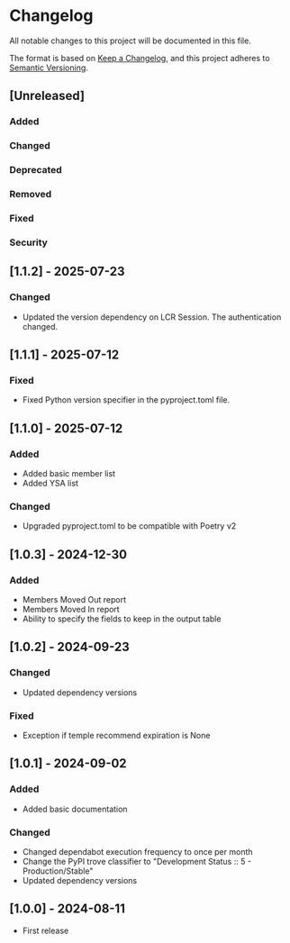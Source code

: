 # Changelog

All notable changes to this project will be documented in this file.

The format is based on [Keep a Changelog](https://keepachangelog.com/en/1.1.0/),
and this project adheres to [Semantic Versioning](https://semver.org/spec/v2.0.0.html).

## [Unreleased]

### Added
### Changed
### Deprecated
### Removed
### Fixed
### Security

## [1.1.2] - 2025-07-23

### Changed

- Updated the version dependency on LCR Session. The authentication changed.

## [1.1.1] - 2025-07-12

### Fixed

- Fixed Python version specifier in the pyproject.toml file.

## [1.1.0] - 2025-07-12

### Added

- Added basic member list
- Added YSA list

### Changed

- Upgraded pyproject.toml to be compatible with Poetry v2

## [1.0.3] - 2024-12-30

### Added
- Members Moved Out report
- Members Moved In report
- Ability to specify the fields to keep in the output table

## [1.0.2] - 2024-09-23

### Changed
- Updated dependency versions

### Fixed
- Exception if temple recommend expiration is None

## [1.0.1] - 2024-09-02

### Added
- Added basic documentation

### Changed

- Changed dependabot execution frequency to once per month
- Change the PyPI trove classifier to "Development Status :: 5 - Production/Stable"
- Updated dependency versions

## [1.0.0] - 2024-08-11

- First release

